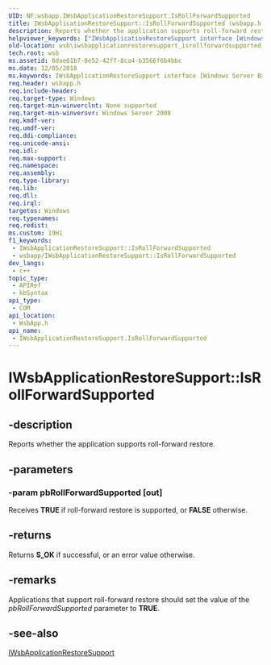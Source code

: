 ```yaml
---
UID: NF:wsbapp.IWsbApplicationRestoreSupport.IsRollForwardSupported
title: IWsbApplicationRestoreSupport::IsRollForwardSupported (wsbapp.h)
description: Reports whether the application supports roll-forward restore.
helpviewer_keywords: ["IWsbApplicationRestoreSupport interface [Windows Server Backup]","IsRollForwardSupported method","IWsbApplicationRestoreSupport.IsRollForwardSupported","IWsbApplicationRestoreSupport::IsRollForwardSupported","IsRollForwardSupported","IsRollForwardSupported method [Windows Server Backup]","IsRollForwardSupported method [Windows Server Backup]","IWsbApplicationRestoreSupport interface","wsb.iwsbapplicationrestoresupport_isrollforwardsupported","wsbapp/IWsbApplicationRestoreSupport::IsRollForwardSupported"]
old-location: wsb\iwsbapplicationrestoresupport_isrollforwardsupported.htm
tech.root: wsb
ms.assetid: 6dae61b7-0e52-42f7-8ca4-b3566f6b4bbc
ms.date: 12/05/2018
ms.keywords: IWsbApplicationRestoreSupport interface [Windows Server Backup],IsRollForwardSupported method, IWsbApplicationRestoreSupport.IsRollForwardSupported, IWsbApplicationRestoreSupport::IsRollForwardSupported, IsRollForwardSupported, IsRollForwardSupported method [Windows Server Backup], IsRollForwardSupported method [Windows Server Backup],IWsbApplicationRestoreSupport interface, wsb.iwsbapplicationrestoresupport_isrollforwardsupported, wsbapp/IWsbApplicationRestoreSupport::IsRollForwardSupported
req.header: wsbapp.h
req.include-header: 
req.target-type: Windows
req.target-min-winverclnt: None supported
req.target-min-winversvr: Windows Server 2008
req.kmdf-ver: 
req.umdf-ver: 
req.ddi-compliance: 
req.unicode-ansi: 
req.idl: 
req.max-support: 
req.namespace: 
req.assembly: 
req.type-library: 
req.lib: 
req.dll: 
req.irql: 
targetos: Windows
req.typenames: 
req.redist: 
ms.custom: 19H1
f1_keywords:
 - IWsbApplicationRestoreSupport::IsRollForwardSupported
 - wsbapp/IWsbApplicationRestoreSupport::IsRollForwardSupported
dev_langs:
 - c++
topic_type:
 - APIRef
 - kbSyntax
api_type:
 - COM
api_location:
 - WsbApp.h
api_name:
 - IWsbApplicationRestoreSupport.IsRollForwardSupported
---
```


# IWsbApplicationRestoreSupport::IsRollForwardSupported


## -description

Reports whether the application supports roll-forward restore.

## -parameters

### -param pbRollForwardSupported [out]

Receives <b>TRUE</b> if roll-forward restore is supported, or 
      <b>FALSE</b> otherwise.

## -returns

Returns <b>S_OK</b> if successful, or an error value otherwise.

## -remarks

Applications that support roll-forward restore should set the value of the 
    <i>pbRollForwardSupported</i> parameter to <b>TRUE</b>.

## -see-also

<a href="/previous-versions/windows/desktop/api/wsbapp/nn-wsbapp-iwsbapplicationrestoresupport">IWsbApplicationRestoreSupport</a>